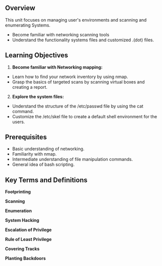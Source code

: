 ## Overview

This unit focuses on managing user's environments and scanning and enumerating Systems.

- Become familiar with networking scanning tools
- Understand the functionality systems files and customized .(dot) files.

## Learning Objectives

1.  **Become familiar with Networking mapping:**

- Learn how to find your network inventory by using nmap.
- Grasp the basics of targeted scans by scanning virtual boxes and creating a report.

2. **Explore the system files:**

- Understand the structure of the /etc/passwd file by using the cat command.
- Customize the /etc/skel file to create a default shell environment for the users.

## Prerequisites

- Basic understanding of networking.
- Familiarity with nmap.
- Intermediate understanding of file manipulation commands.
- General idea of bash scripting.

## Key Terms and Definitions

**Footprinting**

**Scanning**

**Enumeration**

**System Hacking**

**Escalation of Privilege**

**Rule of Least Privilege**

**Covering Tracks**

**Planting Backdoors**
